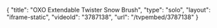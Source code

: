 {
    "title": "OXO Extendable Twister Snow Brush",
    "type": "solo",
    "layout": "iframe-static",
    "videoId": "3787138",
    "url": "\/tvpembed\/3787138"
}